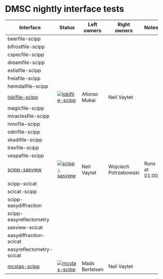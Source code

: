 # DMSC nightly interface tests

| Interface | Status | Left owners | Right owners | Notes |
| --- | --- | --- | --- | --- |
| beerfile-scipp | | | | |
| bifrostfile-scipp | | | | |
| cspecfile-scipp | | | | |
| dreamfile-scipp | | | | |
| estiafile-scipp | | | | |
| freiafile-scipp | | | | |
| heimdalfile-scipp | | | | |
| [lokifile-scipp](https://github.com/dmsc-nightly/lokifile-scipp) | [![lokifile-scipp](https://github.com/dmsc-nightly/lokifile-scipp/actions/workflows/nightly.yml/badge.svg?branch=main)](https://github.com/dmsc-nightly/lokifile-scipp/actions) | Afonso Mukai | Neil Vaytet | |
| magicfile-scipp | | | | |
| miraclesfile-scipp | | | | |
| nmxfile-scipp | | | | |
| odinfile-scipp | | | | |
| skadifile-scipp | | | | |
| trexfile-scipp | | | | |
| vespafile-scipp | | | | |
| [scipp-sasview](https://github.com/dmsc-nightly/scipp-sasview) | [![scipp-sasview](https://github.com/dmsc-nightly/scipp-sasview/actions/workflows/nightly.yml/badge.svg?branch=main)](https://github.com/dmsc-nightly/scipp-sasview/actions) | Neil Vaytet | Wojciech Potrzebowski | Runs at 01:00|
| scipp-scicat | | | | |
| scicat-scipp | | | | |
| scipp-easydiffraction | | | | |
| scipp-easyreflectometry | | | | |
| sasview-scicat | | | | |
| easydiffraction-scicat | | | | |
| easyreflectometry-scicat | | | | |
| [mcstas-scipp](https://github.com/dmsc-nightly/mcstas-scipp) | [![mcstas-scipp](https://github.com/dmsc-nightly/mcstas-scipp/actions/workflows/nightly.yml/badge.svg?branch=main)](https://github.com/dmsc-nightly/mcstas-scipp/actions) | Mads Bertelsen | Neil Vaytet | |
